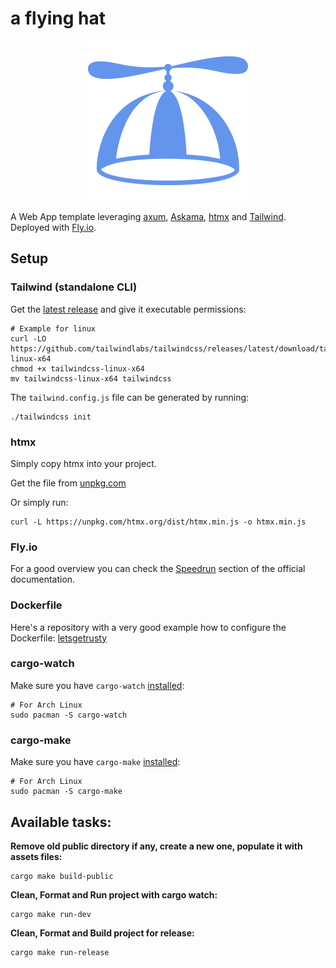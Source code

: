 # a flying hat

<p align="center">
    <img src="assets/propeller.svg" width="256" height="256">
</p>

A Web App template leveraging [axum](https://github.com/tokio-rs/axum), [Askama](https://github.com/djc/askama), [htmx](https://github.com/bigskysoftware/htmx) and [Tailwind](https://github.com/tailwindlabs/tailwindcss).
Deployed with [Fly.io](fly.io).

## Setup

### Tailwind (standalone CLI)

Get the [latest release](https://github.com/tailwindlabs/tailwindcss/releases/latest) and give it executable permissions:

```no_rust
# Example for linux
curl -LO https://github.com/tailwindlabs/tailwindcss/releases/latest/download/tailwindcss-linux-x64
chmod +x tailwindcss-linux-x64
mv tailwindcss-linux-x64 tailwindcss
```

The `tailwind.config.js` file can be generated by running:

```no_rust
./tailwindcss init
```

### htmx

Simply copy htmx into your project.

Get the file from [unpkg.com](https://unpkg.com/htmx.org/dist/htmx.min.js)

Or simply run:

```no_rust
curl -L https://unpkg.com/htmx.org/dist/htmx.min.js -o htmx.min.js
```

### Fly.io

For a good overview you can check the [Speedrun](https://fly.io/docs/speedrun/) section of the official documentation.

### Dockerfile

Here's a repository with a very good example how to configure the Dockerfile: [letsgetrusty](https://github.com/letsgetrusty/api-deployment-example)

### cargo-watch

Make sure you have `cargo-watch` [installed](https://github.com/watchexec/cargo-watch#install):

```no_rust
# For Arch Linux
sudo pacman -S cargo-watch
```

### cargo-make

Make sure you have `cargo-make` [installed](https://github.com/sagiegurari/cargo-make#installation):

```no_rust
# For Arch Linux
sudo pacman -S cargo-make
```

## Available tasks:

**Remove old public directory if any, create a new one, populate it with assets files:**

```no_rust
cargo make build-public
```

**Clean, Format and Run project with cargo watch:**

```no_rust
cargo make run-dev
```

**Clean, Format and Build project for release:**

```no_rust
cargo make run-release
```
